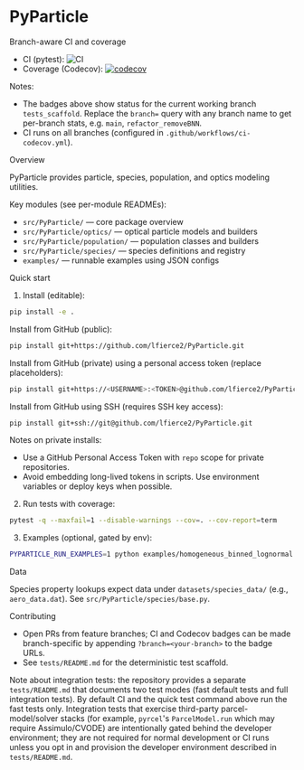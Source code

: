 # PyParticle

Branch-aware CI and coverage

- CI (pytest): ![CI](https://github.com/lfierce2/PyParticle/actions/workflows/ci-codecov.yml/badge.svg?branch=tests_scaffold)
- Coverage (Codecov): [![codecov](https://codecov.io/gh/lfierce2/PyParticle/branch/tests_scaffold/graph/badge.svg)](https://codecov.io/gh/lfierce2/PyParticle/branch/tests_scaffold)

Notes:
- The badges above show status for the current working branch `tests_scaffold`. Replace the `branch=` query with any branch name to get per-branch stats, e.g. `main`, `refactor_removeBNN`.
- CI runs on all branches (configured in `.github/workflows/ci-codecov.yml`).

Overview

PyParticle provides particle, species, population, and optics modeling utilities.

Key modules (see per-module READMEs):
- `src/PyParticle/` — core package overview
- `src/PyParticle/optics/` — optical particle models and builders
- `src/PyParticle/population/` — population classes and builders
- `src/PyParticle/species/` — species definitions and registry
- `examples/` — runnable examples using JSON configs

Quick start

1) Install (editable):

```bash
pip install -e .
```

Install from GitHub (public):

```bash
pip install git+https://github.com/lfierce2/PyParticle.git
```

Install from GitHub (private) using a personal access token (replace placeholders):

```bash
pip install git+https://<USERNAME>:<TOKEN>@github.com/lfierce2/PyParticle.git
```

Install from GitHub using SSH (requires SSH key access):

```bash
pip install git+ssh://git@github.com/lfierce2/PyParticle.git
```

Notes on private installs:
- Use a GitHub Personal Access Token with `repo` scope for private repositories.
- Avoid embedding long-lived tokens in scripts. Use environment variables or deploy keys when possible.

2) Run tests with coverage:

```bash
pytest -q --maxfail=1 --disable-warnings --cov=. --cov-report=term
```

3) Examples (optional, gated by env):

```bash
PYPARTICLE_RUN_EXAMPLES=1 python examples/homogeneous_binned_lognormal.py
```

Data

Species property lookups expect data under `datasets/species_data/` (e.g., `aero_data.dat`). See `src/PyParticle/species/base.py`.

Contributing

- Open PRs from feature branches; CI and Codecov badges can be made branch-specific by appending `?branch=<your-branch>` to the badge URLs.
- See `tests/README.md` for the deterministic test scaffold.
  
Note about integration tests: the repository provides a separate `tests/README.md` that documents two test modes (fast default tests and full integration tests). By default CI and the quick test command above run the fast tests only. Integration tests that exercise third-party parcel-model/solver stacks (for example, `pyrcel`'s `ParcelModel.run` which may require Assimulo/CVODE) are intentionally gated behind the developer environment; they are not required for normal development or CI runs unless you opt in and provision the developer environment described in `tests/README.md`.
